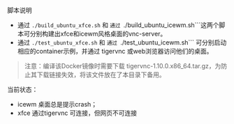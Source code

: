
脚本说明
- 通过 ```./build_ubuntu_xfce.sh``` 和 ```通过 ```./build_ubuntu_icewm.sh```这两个脚本可分别构建出xfce和icewm风格桌面的vnc-server。
- 通过 ```./test_ubuntu_xfce.sh``` 和 ```通过 ```./test_ubuntu_icewm.sh``` 可分别启动相应的container示例，并通过 tigervnc 或web浏览器访问他们的桌面。


> 注意：编译该Docker镜像时需要下载 tigervnc-1.10.0.x86_64.tar.gz，为防止其下载链接失效，将该文件放在了本目录下备用。

当前状态：

- icewm 桌面总是提示crash；
- xfce 通过tigervnc 可连接，但网页不可连接

